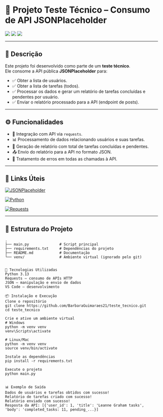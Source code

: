 # 📌 Projeto Teste Técnico – Consumo de API JSONPlaceholder

<img src="https://img.shields.io/badge/python-3776AB?style=for-the-badge&logo=python&logoColor=white">
<img src="https://img.shields.io/badge/json-5E5C5C?style=for-the-badge&logo=json&logoColor=white">
<img src="https://img.shields.io/badge/Requests-005C84?style=for-the-badge&logo=python&logoColor=white">

---

## 📖 Descrição
Este projeto foi desenvolvido como parte de um **teste técnico**.  
Ele consome a API pública **JSONPlaceholder** para:

- ✅ Obter a lista de usuários.
- ✅ Obter a lista de tarefas (todos).
- ✅ Processar os dados e gerar um relatório de tarefas concluídas e pendentes por usuário.
- ✅ Enviar o relatório processado para a API (endpoint de posts).

---

## ⚙️ Funcionalidades

- 🔗 Integração com API via `requests`.
- 📊 Processamento de dados relacionando usuários e suas tarefas.
- 📝 Geração de relatório com total de tarefas concluídas e pendentes.
- 📤 Envio do relatório para a API no formato JSON.
- 🛑 Tratamento de erros em todas as chamadas à API.

---

## 🔗 Links Úteis

[![JSONPlaceholder](https://img.shields.io/badge/JSONPlaceholder-FF6F61?style=for-the-badge&logo=postman&logoColor=white)](https://jsonplaceholder.typicode.com/)

[![Python](https://img.shields.io/badge/Python-3776AB?style=for-the-badge&logo=python&logoColor=white)](https://www.python.org/)

[![Requests](https://img.shields.io/badge/Requests-005C84?style=for-the-badge&logo=python&logoColor=white)](https://docs.python-requests.org/en/latest/)

---

## 📂 Estrutura do Projeto

```text
.
├── main.py              # Script principal
├── requirements.txt     # Dependências do projeto
├── README.md            # Documentação
└── venv/                # Ambiente virtual (ignorado pelo git)


🚀 Tecnologias Utilizadas
Python 3.13
Requests – consumo de APIs HTTP
JSON – manipulação e envio de dados
VS Code – desenvolvimento

📦 Instalação e Execução
Clone o repositório
git clone https://github.com/BarbaraGuimaraes21/teste_tecnico.git
cd teste_tecnico

Crie e ative um ambiente virtual
# Windows
python -m venv venv
venv\Scripts\activate

# Linux/Mac
python -m venv venv
source venv/bin/activate

Instale as dependências
pip install -r requirements.txt

Execute o projeto
python main.py


📊 Exemplo de Saída
Dados de usuários e tarefas obtidos com sucesso!
Relatório de tarefas criado com sucesso!
Relatório enviado com sucesso!
Resposta da API: [{'user_id': 1, 'title': 'Leanne Graham tasks', 'body': 'completed_tasks: 11, pending_...}]
